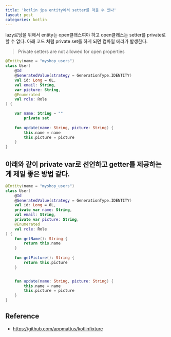 ```yaml
---
title: 'kotlin jpa entity에서 setter를 막을 수 있나'
layout: post
categories: kotlin
---
```


lazy로딩을 위해서 entity는 open클래스여야 하고 open클래스는 setter를 private로 할 수 없다.
아래 코드 처럼 private set를 하게 되면 컴파일 에러가 발생한다.
> Private setters are not allowed for open properties

```kotlin
@Entity(name = "myshop_users")
class User(
    @Id
    @GeneratedValue(strategy = GenerationType.IDENTITY)
    val id: Long = 0L,
    val email: String,
    var picture: String,
    @Enumerated
    val role: Role
) {

    var name: String = ""
        private set
    
    fun update(name: String, picture: String) {
        this.name = name
        this.picture = picture
    }
}
```

## 아래와 같이 private var로 선언하고 getter를 제공하는게 제일 좋은 방법 같다.
```kotlin
@Entity(name = "myshop_users")
class User(
    @Id
    @GeneratedValue(strategy = GenerationType.IDENTITY)
    val id: Long = 0L,
    private var name: String,
    val email: String,
    private var picture: String,
    @Enumerated
    val role: Role
) {
    fun getName(): String {
        return this.name
    }
    
    fun getPicture(): String {
        return this.picture
    }


    fun update(name: String, picture: String) {
        this.name = name
        this.picture = picture
    }
}
```

## Reference
- <https://github.com/appmattus/kotlinfixture>

